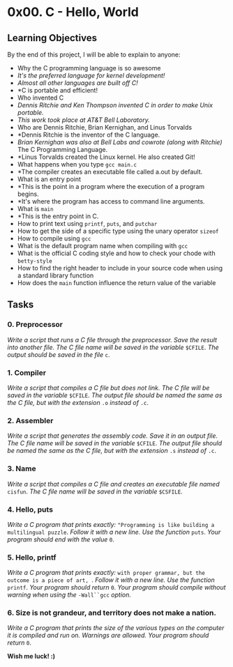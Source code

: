# 0x00. C - Hello, World

## Learning Objectives

By the end of this project, I will be able to explain to anyone:
- Why the C programming language is so awesome
-   *It's the preferred language for kernel development!*
-   *Almost all other languages are built off C!*
-   *C is portable and efficient!
- Who invented C
-   *Dennis Ritchie and Ken Thompson invented C in order to make Unix portable.*
-   *This work took place at AT&T Bell Laboratory.*
- Who are Dennis Ritchie, Brian Kernighan, and Linus Torvalds
-   *Dennis Ritchie is the inventor of the C language.
-   *Brian Kernighan was also at Bell Labs and cowrote (along with Ritchie)* The C Programming Language.
-   *Linus Torvalds created the Linux kernel. He also created Git!
- What happens when you type `gcc main.c`
-   *The compiler creates an executable file called a.out by default.
- What is an entry point
-   *This is the point in a program where the execution of a program begins.
-   *It's where the program has access to command line arguments.
- What is `main`
-   *This is the entry point in C.
- How to print text using `printf`, `puts`, and `putchar`
- How to get the side of a specific type using the unary operator `sizeof`
- How to compile using `gcc`
- What is the default program name when compiling with `gcc`
- What is the official C coding style and how to check your chode with `betty-style`
- How to find the right header to include in your source code when using a standard library function
- How does the `main` function influence the return value of the variable

## Tasks

### 0. Preprocessor
*Write a script that runs a C file through the preprocessor.
Save the result into another file. 
The C file name will be saved in the variable* `$CFILE`.
*The output should be saved in the file* `c`.

### 1. Compiler
*Write a script that compiles a C file but does not link.
The C file will be saved in the variable* `$CFILE`.
*The output file should be named the same as the C file, but with the extension* `.o` *instead of* `.c`.

### 2. Assembler
*Write a script that generates the assembly code.
Save it in an output file.
The C file name will be saved in the variable* `$CFILE`.
*The output file should be named the same as the C file, but with the extension* `.s` *instead of* `.c`.

### 3. Name
*Write a script that compiles a C file and creates an executable file named* `cisfun`.
*The C file name will be saved in the variable* `$CSFILE`.

### 4. Hello, puts
*Write a C program that prints exactly:*
`"Programming is like building a multilingual puzzle`.
*Follow it with a new line.
Use the function* `puts`.
*Your program should end with the value* `0`.

### 5. Hello, printf
*Write a C program that prints exactly:*
`with proper grammar, but the outcome is a piece of art, `.
*Follow it with a new line.
Use the function* `printf`.
*Your program should return* `0`.
*Your program should compile without warning when using the* `-Wall``gcc` *option.*

### 6. Size is not grandeur, and territory does not make a nation.
*Write a C program that prints the size of the various types on the computer it is compiled and run on.
Warnings are allowed. Your program should return* `0`.


**Wish me luck! :)**
